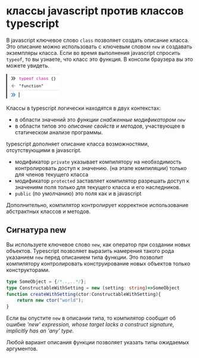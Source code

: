 # классы javascript против классов typescript

В javascript ключевое слово `class` позволяет создать описание класса. Это описание можно использовать с ключевым словом `new` и создавать экземпляры класса. Если во время выполнения javascript спросить `typeof`, то вы узнаете, что класс это функция. В консоли браузера вы это можете увидеть.

![вывод консоли браузера относительно типа класса](assets/console.png)

Классы в typescript логически находятся в двух контекстах:

* в области значений это *функции снабженные модификатором `new`*
* в области типов это *описание свойств и методов*, участвующее в статическом анализе программы.

typescript дополняет описание класса возможностями, отсутствующими в javascript.

* модификатор `private` указывает компилятору на необходимость контролировать доступ к значению. (на этапе компиляции) только для членов текущего класса
* модификатор `protected` заставляет компилятор разрешать доступ к значениям поля только для текущего класса и его наследников.
* `public` (по умолчанию) это поля как и в javascript

Дополнительно, компилятор контролирует корректное использование абстрактных классов и методов.

## Сигнатура new

Вы используете ключевое слово `new`, как оператор при создании новых объектов. Typescript позволяет выразить намерения такого рода указанием `new` перед описанием типа функции. Это позволит компилятору контролировать конструирование новых объектов только конструкторами.

```typescript
type SomeObject = {/*..,..*/};
type ConstructableWithSetting = new (setting: string)=>SomeObject
function createWithSetting(ctor:ConstructableWithSetting){
    return new ctor("world");
}
```

Если вы опустите `new` в описании типа, то компилятор сообщит об ошибке
*'new' expression, whose target lacks a construct signature, implicitly has an 'any' type.*

Любой вариант описания функции позволяет указать типы ожидаемых аргументов.